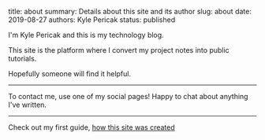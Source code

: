 title: about
summary: Details about this site and its author
slug: about
date: 2019-08-27
authors: Kyle Pericak
status: published


I'm Kyle Pericak and this is my technology blog.

This site is the platform where I convert my project notes into public
tutorials.

Hopefully someone will find it helpful.

---

To contact me, use one of my social pages! Happy to chat about anything I've
written.

---

Check out my first guide, [how this site was created](/how-this-site-is-made.html)
